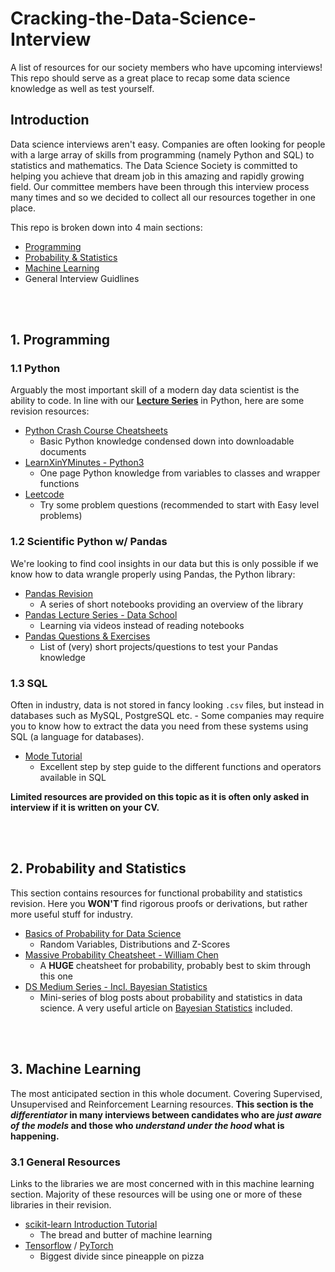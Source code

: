 # Cracking-the-Data-Science-Interview
A list of resources for our society members who have upcoming interviews! This repo should serve as a great place to recap some data science knowledge as well as test yourself.


## Introduction
Data science interviews aren't easy. Companies are often looking for people with a large array of skills from programming (namely Python and SQL) to statistics and mathematics. The Data Science Society is committed to helping you achieve that dream job in this amazing and rapidly growing field. Our committee members have been through this interview process many times and so we decided to collect all our resources together in one place.

This repo is broken down into 4 main sections:
- [Programming](#1-programming)
- [Probability & Statistics](#2-probability-and-statistics)
- [Machine Learning](#3-machine-learning)
- General Interview Guidlines

<br/><br/>
## 1. Programming
### 1.1 Python
Arguably the most important skill of a modern day data scientist is the ability to code. In line with our [**Lecture Series**](https://github.com/Imperial-College-Data-Science-Society/Lecture-1-Intro-to-Python) in Python, here are some revision resources:

 - [Python Crash Course Cheatsheets](https://ehmatthes.github.io/pcc/cheatsheets/README.html)
	 - Basic Python knowledge condensed down into downloadable documents
- [LearnXinYMinutes - Python3](https://learnxinyminutes.com/docs/python3/)
	- One page Python knowledge from variables to classes and wrapper functions
- [Leetcode](https://leetcode.com/)
	- Try some problem questions (recommended to start with Easy level problems)

### 1.2 Scientific Python w/ Pandas
We're looking to find cool insights in our data but this is only possible if we know how to data wrangle properly using Pandas, the Python library:

- [Pandas Revision](https://dshahid380.github.io/Data-analysis-with-pandas/)
	- A series of short notebooks providing an overview of the library
- [Pandas Lecture Series - Data School](https://www.youtube.com/playlist?list=PL5-da3qGB5ICCsgW1MxlZ0Hq8LL5U3u9y)
	- Learning via videos instead of reading notebooks
- [Pandas Questions & Exercises](https://github.com/guipsamora/pandas_exercises#getting-and-knowing)
	- List of (very) short projects/questions to test your Pandas knowledge

### 1.3 SQL
Often in industry, data is not stored in fancy looking `.csv` files, but instead in databases such as MySQL, PostgreSQL etc. - Some companies may require you to know how to extract the data you need from these systems using SQL (a language for databases).

- [Mode Tutorial](https://mode.com/sql-tutorial/introduction-to-sql/)
	- Excellent step by step guide to the different functions and operators available in SQL

**Limited resources are provided on this topic as it is often only asked in interview if it is written on your CV.**

<br/><br/>
## 2. Probability and Statistics
This section contains resources for functional probability and statistics revision. Here you **WON'T** find rigorous proofs or derivations, but rather more useful stuff for industry.

- [Basics of Probability for Data Science](https://www.analyticsvidhya.com/blog/2017/02/basic-probability-data-science-with-examples/)
	- Random Variables, Distributions and Z-Scores
- [Massive Probability Cheatsheet - William Chen](https://static1.squarespace.com/static/54bf3241e4b0f0d81bf7ff36/t/55e9494fe4b011aed10e48e5/1441352015658/probability_cheatsheet.pdf)
	- A **HUGE** cheatsheet for probability, probably best to skim through this one
- [DS Medium Series - Incl. Bayesian Statistics](https://medium.com/@rathi.ankit/probability-statistics-for-data-science-series-83b94353ca48)
	- Mini-series of blog posts about probability and statistics in data science. A very useful article on [Bayesian Statistics](https://towardsdatascience.com/bayesian-statistics-for-data-science-45397ec79c94) included.

<br/><br/>
## 3. Machine Learning
The most anticipated section in this whole document. Covering Supervised, Unsupervised and Reinforcement Learning resources. **This section is the *differentiator* in many interviews between candidates who are *just aware of the models* and those who *understand under the hood* what is happening.**

### 3.1 General Resources
Links to the libraries we are most concerned with in this machine learning section. Majority of these resources will be using one or more of these libraries in their revision.
- [scikit-learn Introduction Tutorial](https://scikit-learn.org/stable/tutorial/basic/tutorial.html)
	- The bread and butter of machine learning
- [Tensorflow](https://www.tensorflow.org/learn) / [PyTorch](https://pytorch.org/tutorials/beginner/nlp/pytorch_tutorial.html)
	- Biggest divide since pineapple on pizza
